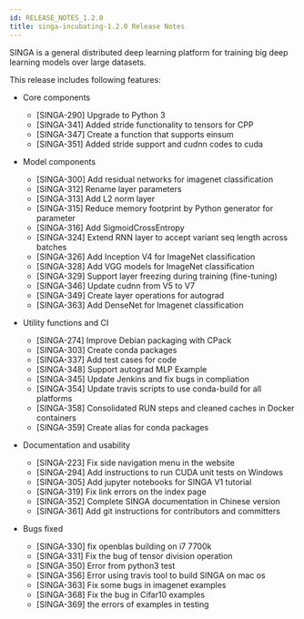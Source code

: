 ```yaml
---
id: RELEASE_NOTES_1.2.0
title: singa-incubating-1.2.0 Release Notes
---
```


<!--- Licensed to the Apache Software Foundation (ASF) under one or more contributor license agreements.  See the NOTICE file distributed with this work for additional information regarding copyright ownership.  The ASF licenses this file to you under the Apache License, Version 2.0 (the "License"); you may not use this file except in compliance with the License.  You may obtain a copy of the License at http://www.apache.org/licenses/LICENSE-2.0 Unless required by applicable law or agreed to in writing, software distributed under the License is distributed on an "AS IS" BASIS, WITHOUT WARRANTIES OR CONDITIONS OF ANY KIND, either express or implied.  See the License for the specific language governing permissions and limitations under the License.  -->

SINGA is a general distributed deep learning platform for training big deep
learning models over large datasets.

This release includes following features:

  * Core components
      * [SINGA-290] Upgrade to Python 3
      * [SINGA-341] Added stride functionality to tensors for CPP
      * [SINGA-347] Create a function that supports einsum
      * [SINGA-351] Added stride support and cudnn codes to cuda

  * Model components
      * [SINGA-300] Add residual networks for imagenet classification
      * [SINGA-312] Rename layer parameters
      * [SINGA-313] Add L2 norm layer
      * [SINGA-315] Reduce memory footprint by Python generator for parameter
      * [SINGA-316] Add SigmoidCrossEntropy
      * [SINGA-324] Extend RNN layer to accept variant seq length across batches
      * [SINGA-326] Add Inception V4 for ImageNet classification
      * [SINGA-328] Add VGG models for ImageNet classification
      * [SINGA-329] Support layer freezing during training (fine-tuning)
      * [SINGA-346] Update cudnn from V5 to V7
      * [SINGA-349] Create layer operations for autograd
      * [SINGA-363] Add DenseNet for Imagenet classification

  * Utility functions and CI
      * [SINGA-274] Improve Debian packaging with CPack
      * [SINGA-303] Create conda packages
      * [SINGA-337] Add test cases for code
      * [SINGA-348] Support autograd MLP Example
      * [SINGA-345] Update Jenkins and fix bugs in compliation
      * [SINGA-354] Update travis scripts to use conda-build for all platforms
      * [SINGA-358] Consolidated RUN steps and cleaned caches in Docker containers
      * [SINGA-359] Create alias for conda packages

  * Documentation and usability
      * [SINGA-223] Fix side navigation menu in the website
      * [SINGA-294] Add instructions to run CUDA unit tests on Windows
      * [SINGA-305] Add jupyter notebooks for SINGA V1 tutorial
      * [SINGA-319] Fix link errors on the index page
      * [SINGA-352] Complete SINGA documentation in Chinese version
      * [SINGA-361] Add git instructions for contributors and committers

  * Bugs fixed
      * [SINGA-330] fix openblas building on i7 7700k
      * [SINGA-331] Fix the bug of tensor division operation
      * [SINGA-350] Error from python3 test
      * [SINGA-356] Error using travis tool to build SINGA on mac os
      * [SINGA-363] Fix some bugs in imagenet examples
      * [SINGA-368] Fix the bug in Cifar10 examples
      * [SINGA-369] the errors of examples in testing
